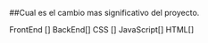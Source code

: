 ##Cual es el cambio mas significativo del proyecto.

FrontEnd []
BackEnd[]
CSS []
JavaScript[]
HTML[]
